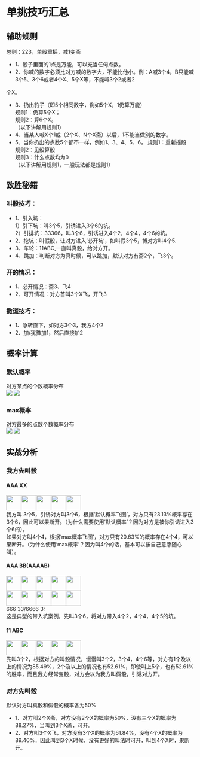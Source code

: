 ﻿# 单挑技巧汇总
## 辅助规则
总则：223，单骰重摇，减1变斋
- 1、骰子里面的1点是万能，可以充当任何点数。
- 2、你喊的数字必须比对方喊的数字大，不能比他小。例：A喊3个4，B只能喊3个5、3个6或者4个X、5个X等，不能喊3个2或者2

个X。
- 3、扔出豹子（即5个相同数字，例如5个X，1仍算万能）   
 规则1：仍算5个X；   
 规则2：算6个X。   
（以下讲解用规则1）   
- 4、当某人喊X个1或（2个X、N个X斋）以后，1不能当做别的数字。
- 5、当你扔出的点数5个都不一样，例如1、3、4、5、6，
规则1：重新摇骰   
规则2：见骰算骰   
规则3：什么点数均为0   
 （以下讲解用规则1，一般玩法都是规则1）

## 致胜秘籍
### 叫骰技巧：
- 1、引入坑：   
1）引下坑：叫3个5，引诱进入3个6的坑。   
2）引排坑：33366，叫3个6，引诱进入4个2，4个4，4个6的坑。   
- 2、挖坑：叫假骰，让对方进入‘必开坑’，如叫假3个5，博对方叫4个5.
- 3、车轮：11ABC,一直叫真骰，给对方开。
- 4、跳加：判断对方为真时候，可以跳加，默认对方有斋2个，飞3个。

### 开的情况：
- 1、必开情况：斋3、飞4
- 2、可开情况：对方首叫3个X飞，开飞3

### 撒谎技巧：
- 1、急转直下，如对方3个3，我方4个2
- 2、加/犹豫加1，然后直接加2

## 概率计算
### 默认概率
对方某点的个数概率分布   
<img src="https://github.com/joinbu/LiarsDice/blob/master/2.ONE%20VS%20ONE/%E7%B4%A0%E6%9D%90/ZAI_default.png">   <img src="https://github.com/joinbu/LiarsDice/blob/master/2.ONE%20VS%20ONE/%E7%B4%A0%E6%9D%90/FEI_default.png">   

### max概率
对方最多的点数个数概率分布   
<img src="https://github.com/joinbu/LiarsDice/blob/master/2.ONE%20VS%20ONE/%E7%B4%A0%E6%9D%90/ZAI_max.png">   <img src="https://github.com/joinbu/LiarsDice/blob/master/2.ONE%20VS%20ONE/%E7%B4%A0%E6%9D%90/FEI_max.png">   

## 实战分析
### 我方先叫骰
#### AAA XX
<img src="https://github.com/joinbu/LiarsDice/blob/master/material/5.png" width="40"/><img src="https://github.com/joinbu/LiarsDice/blob/master/material/5.png" width="40"/><img src="https://github.com/joinbu/LiarsDice/blob/master/material/5.png" width="40"/><img src="https://github.com/joinbu/LiarsDice/blob/master/material/2.png" width="40"/><img src="https://github.com/joinbu/LiarsDice/blob/master/material/3.png" width="40"/>   
我方叫 3个5，引诱对方叫3个6，根据‘默认概率飞图’，对方只有23.13%概率存在3个6，因此可以果断开。（为什么需要使用‘默认概率’？因为对方是被你引诱进入3个6的）。   
如果对方叫4个4，根据‘max概率飞图’，对方只有20.63%的概率存在4个4，可以果断开。（为什么使用‘max概率’？因为叫4个的话，基本可以按自己意愿随心叫）。   
####  AAA BB(AAAAB)
<img src="https://github.com/joinbu/LiarsDice/blob/master/material/6.png" width="40"/><img src="https://github.com/joinbu/LiarsDice/blob/master/material/6.png" width="40"/><img src="https://github.com/joinbu/LiarsDice/blob/master/material/6.png" width="40"/><img src="https://github.com/joinbu/LiarsDice/blob/master/material/3.png" width="40"/><img src="https://github.com/joinbu/LiarsDice/blob/master/material/3.png" width="40"/>      
<img src="https://github.com/joinbu/LiarsDice/blob/master/material/6.png" width="40"/><img src="https://github.com/joinbu/LiarsDice/blob/master/material/6.png" width="40"/><img src="https://github.com/joinbu/LiarsDice/blob/master/material/6.png" width="40"/><img src="https://github.com/joinbu/LiarsDice/blob/master/material/6.png" width="40"/><img src="https://github.com/joinbu/LiarsDice/blob/master/material/3.png" width="40"/>   
666 33/6666 3:   
这是典型的带入坑案例，先叫3个6，将对方带入4个2，4个4，4个5的坑。
#### 11 ABC
<img src="https://github.com/joinbu/LiarsDice/blob/master/material/1.png" width="40"/><img src="https://github.com/joinbu/LiarsDice/blob/master/material/1.png" width="40"/><img src="https://github.com/joinbu/LiarsDice/blob/master/material/2.png" width="40"/><img src="https://github.com/joinbu/LiarsDice/blob/master/material/4.png" width="40"/><img src="https://github.com/joinbu/LiarsDice/blob/master/material/6.png" width="40"/>   
先叫3个2，根据对方的叫骰情况，慢慢叫3个2，3个4，4个6等，对方有1个及以上的情况为85.49%，2个及以上的情况也有52.61%，即使叫上5个，也有52.61%的胜率，而且我方经常变骰，对方会以为我方叫假骰，引诱对方开。

### 对方先叫骰
默认对方叫真骰和假骰的概率各为50%   
- 1、对方叫2个X斋，对方没有2个X的概率为50%，没有三个X的概率为88.27%，当叫到3个X斋，可开。
- 2、对方叫3个X飞，对方没有3个X的概率为61.84%，没有4个X的概率为89.40%，因此叫到3个X时候，没有更好的叫法时可开，叫到4个X时，果断开。